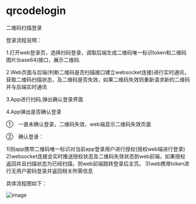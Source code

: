 # qrcodelogin
二维码扫描登录

登录流程说明：

1.打开web登录页，选择扫码登录，调取后端生成二维码唯一标识token和二维码图片(base64)接口，展示二维码.

2.Web页面与后端(判断二维码是否扫描接口建立websocket连接)进行实时通讯，获取二维码扫描状态，及二维码是否失效，如果二维码失效则重新请求新的二维码并与后端实时通讯

3.App进行扫码,弹出确认登录界面

4.App弹出是否确认登录

①　一直未确认登录，二维码失效，web端显示二维码失效页面

②　确认登录：

1)则app携带二维码唯一标识对当前app登录用户进行授权(授权web端进行登录)
2)websocket连接会实时推送授权状态及二维码失效状态到web前端，如果授权返回并且扫描状态为已经扫描，则web前端跳转登录后主页。
3)web携带token进行无用户密码登录并返回相关所需信息

具体流程图如下：

![image](https://github.com/liunian-robert/qrcodelogin/blob/master/qrcodelogin.png)

